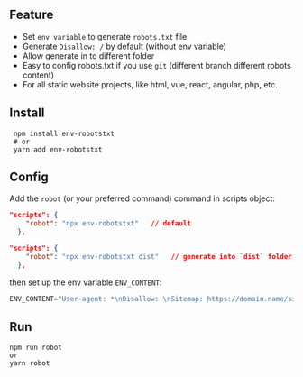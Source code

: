 

## Feature

 - Set `env variable` to generate `robots.txt` file
 - Generate  `Disallow: /` by default (without env variable)
 - Allow generate in to different folder
 - Easy to config robots.txt if you use `git` (different branch different robots content)
 - For all static website projects, like html, vue, react, angular, php, etc.

## Install
```
 npm install env-robotstxt 
 # or 
 yarn add env-robotstxt
```

## Config 

Add the `robot` (or your preferred command) command in scripts object:

```json
"scripts": {
    "robot": "npx env-robotstxt"   // default
  },
```

```json
"scripts": {
    "robot": "npx env-robotstxt dist"   // generate into `dist` folder
  },
```

then set up the env variable `ENV_CONTENT`:
```javascript
ENV_CONTENT="User-agent: *\nDisallow: \nSitemap: https://domain.name/sitemap.xml"
```

## Run

```
npm run robot
or 
yarn robot
```
